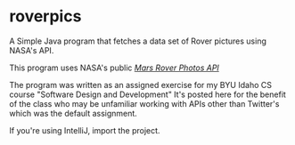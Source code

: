 # roverpics
A Simple Java program that fetches a data set of Rover pictures using NASA's API.

This program uses NASA's public _[Mars Rover Photos API](https://api.nasa.gov/api.html#MarsPhotos)_

The program was written as an assigned exercise for my BYU Idaho CS course "Software Design and Development"
It's posted here for the benefit of the class who may be unfamiliar working with APIs other than Twitter's which 
was the default assignment.

If you're using IntelliJ, import the project.
